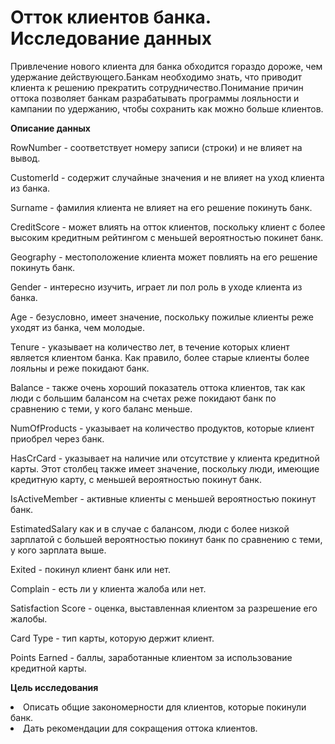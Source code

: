 **Отток клиентов банка. Исследование данных**
=====================

Привлечение нового клиента для банка обходится гораздо дороже, чем удержание действующего.Банкам необходимо знать, что приводит клиента к решению прекратить сотрудничество.Понимание причин оттока позволяет банкам разрабатывать программы лояльности и кампании по удержанию, чтобы сохранить как можно больше клиентов.

**Описание данных**

RowNumber - соответствует номеру записи (строки) и не влияет на вывод.

CustomerId - содержит случайные значения и не влияет на уход клиента из банка.

Surname - фамилия клиента не влияет на его решение покинуть банк.

CreditScore - может влиять на отток клиентов, поскольку клиент с более высоким кредитным рейтингом с меньшей вероятностью покинет банк. 

Geography - местоположение клиента может повлиять на его решение покинуть банк.

Gender - интересно изучить, играет ли пол роль в уходе клиента из банка.

Age - безусловно, имеет значение, поскольку пожилые клиенты реже уходят из банка, чем молодые.

Tenure - указывает на количество лет, в течение которых клиент является клиентом банка. Как правило, более старые клиенты более лояльны и реже покидают банк.

Balance - также очень хороший показатель оттока клиентов, так как люди с большим балансом на счетах реже покидают банк по сравнению с теми, у кого баланс меньше.

NumOfProducts - указывает на количество продуктов, которые клиент приобрел через банк.

HasCrCard - указывает на наличие или отсутствие у клиента кредитной карты. Этот столбец также имеет значение, поскольку люди, имеющие кредитную карту, с меньшей вероятностью покинут банк.

IsActiveMember - активные клиенты с меньшей вероятностью покинут банк.

EstimatedSalary как и в случае с балансом, люди с более низкой зарплатой с большей вероятностью покинут банк по сравнению с теми, у кого зарплата выше.

Exited - покинул клиент банк или нет.

Complain - есть ли у клиента жалоба или нет.

Satisfaction Score - оценка, выставленная клиентом за разрешение его жалобы.

Card Type - тип карты, которую держит клиент.

Points Earned - баллы, заработанные клиентом за использование кредитной карты.

**Цель исследования**
<li>
Описать общие закономерности для клиентов, которые покинули банк.
<li>
Дать рекомендации для сокращения оттока клиентов.
